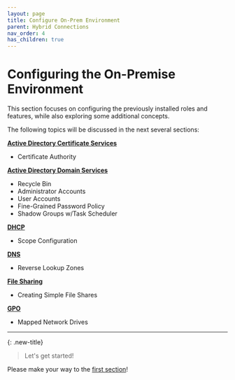 ```yaml
---
layout: page
title: Configure On-Prem Environment
parent: Hybrid Connections
nav_order: 4
has_children: true
---
```




# Configuring the On-Premise Environment


This section focuses on configuring the previously installed roles and features, while also exploring some additional concepts.  

The following topics will be discussed in the next several sections:

**<u>Active Directory Certificate Services</u>**
- Certificate Authority

**<u>Active Directory Domain Services</u>**

- Recycle Bin
- Administrator Accounts
- User Accounts
- Fine-Grained Password Policy
- Shadow Groups w/Task Scheduler  

**<u>DHCP</u>**
- Scope Configuration  

**<u>DNS</u>**
- Reverse Lookup Zones  

**<u>File Sharing</u>**
- Creating Simple File Shares  

**<u>GPO</u>**
- Mapped Network Drives  



---



{: .new-title}
> Let's get started!
>
Please make your way to the [first section]!



[first section]: /projects/project01/project01_children/project01_configure-onprem-mmc